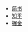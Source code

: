 - [简书](https://www.jianshu.com/p/93d756db8c81) 
- [知乎](https://zhuanlan.zhihu.com/p/33105489)
- [掘金](https://juejin.im/post/5a61bba0518825545d75db57)

